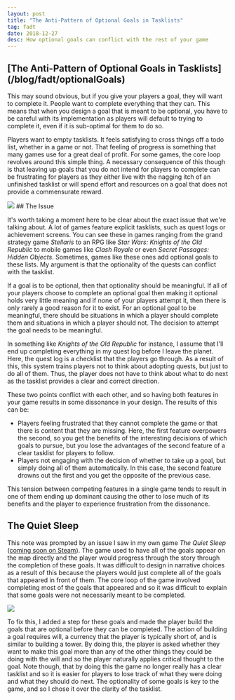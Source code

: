 ```yaml
---
layout: post
title: "The Anti-Pattern of Optional Goals in Tasklists"
tag: fadt
date: 2018-12-27
desc: How optional goals can conflict with the rest of your game
---
```

<h2>[The Anti-Pattern of Optional Goals in Tasklists](/blog/fadt/optionalGoals)</h2>

This may sound obvious, but if you give your players a goal, they will want to complete it. People want to complete everything that they can. This means that when you design a goal that is meant to be optional, you have to be careful with its implementation as players will default to trying to complete it, even if it is sub-optimal for them to do so.


Players want to empty tasklists. It feels satisfying to cross things off a todo list, whether in a game or not. That feeling of progress is something that many games use for a great deal of profit. For some games, the core loop revolves around this simple thing. A necessary consequence of this though is that leaving up goals that you do not intend for players to complete can be frustrating for players as they either live with the nagging itch of an unfinished tasklist or will spend effort and resources on a goal that does not provide a commensurate reward.

<img src="/blogImages/tqs_goal.png" />
## The Issue

It's worth taking a moment here to be clear about the exact issue that we're talking about. A lot of games feature explicit tasklists, such as quest logs or achievement screens. You can see these in games ranging from the grand strategy game *Stellaris* to an RPG like *Star Wars: Knights of the Old Republic* to mobile games like *Clash Royale* or even *Secret Passages: Hidden Objects*. Sometimes, games like these ones add optional goals to these lists. My argument is that the optionality of the quests can conflict with the tasklist.


If a goal is to be optional, then that optionality should be meaningful. If all of your players choose to complete an optional goal then making it optional holds very little meaning and if none of your players attempt it, then there is only rarely a good reason for it to exist. For an optional goal to be meaningful, there should be situations in which a player should complete them and situations in which a player should not. The decision to attempt the goal needs to be meaningful.


In something like *Knights of the Old Republic* for instance, I assume that I'll end up completing everything in my quest log before I leave the planet. Here, the quest log is a checklist that the players go through. As a result of this, this system trains players not to think about adopting quests, but just to do all of them. Thus, the player does not have to think about what to do next as the tasklist provides a clear and correct direction.


These two points conflict with each other, and so having both features in your game results in some dissonance in your design. The results of this can be:
- Players feeling frustrated that they cannot complete the game or that there is content that they are missing. Here, the first feature overpowers the second, so you get the benefits of the interesting decisions of which goals to pursue, but you lose the advantages of the second feature of a clear tasklist for players to follow.
- Players not engaging with the decision of whether to take up a goal, but simply doing all of them automatically. In this case, the second feature drowns out the first and you get the opposite of the previous case.



This tension between competing features in a single game tends to result in one of them ending up dominant causing the other to lose much of its benefits and the player to experience frustration from the dissonance.

## The Quiet Sleep

This note was prompted by an issue I saw in my own game *The Quiet Sleep* ([coming soon on Steam](http://store.steampowered.com/app/724510/The_Quiet_Sleep/)). The game used to have all of the goals appear on the map directly and the player would progress through the story through the completion of these goals. It was difficult to design in narrative choices as a result of this because the players would just complete all of the goals that appeared in front of them. The core loop of the game involved completing most of the goals that appeared and so it was difficult to explain that some goals were not necessarily meant to be completed.

<img src="/blogImages/tqs_goalMenu.png" />

To fix this, I added a step for these goals and made the player build the goals that are optional before they can be completed. The action of building a goal requires will, a currency that the player is typically short of, and is similar to building a tower. By doing this, the player is asked whether they want to make this goal more than any of the other things they could be doing with the will and so the player naturally applies critical thought to the goal. Note though, that by doing this the game no longer really has a clear tasklist and so it is easier for players to lose track of what they were doing and what they should do next. The optionality of some goals is key to the game, and so I chose it over the clarity of the tasklist.

